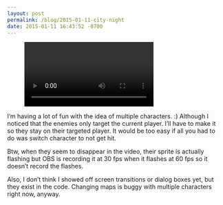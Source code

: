 ```yaml
---
layout: post
permalink: /blog/2015-01-11-city-night
date: 2015-01-11 16:43:52 -0700
---
```


<!-- blank line -->
<figure class="video_container">
  <video controls="true" allowfullscreen="true">
    <source src="/videos/tumblr_ni1gopinH91s8sajy_480.mp4" type="video/mp4">
  </video>
</figure>
<!-- blank line -->

I’m having a lot of fun with the idea of multiple characters. :) Although I noticed that the enemies only target the current player. I’ll have to make it so they stay on their targeted player. It would be too easy if all you had to do was switch character to not get hit.

Btw, when they seem to disappear in the video, their sprite is actually flashing but OBS is recording it at 30 fps when it flashes at 60 fps so it doesn’t record the flashes.

Also, I don’t think I showed off screen transitions or dialog boxes yet, but they exist in the code. Changing maps is buggy with multiple characters right now, anyway.

